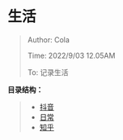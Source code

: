 # 生活

> Author: Cola
>
> Time: 2022/9/03 12.05AM
>
> To: 记录生活

**目录结构：**

> - [抖音]()
> - [日常]()
> - [知乎]()
